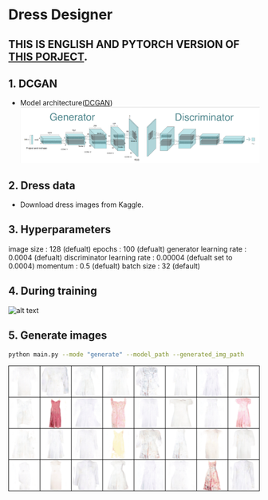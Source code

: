 # Dress Designer

## THIS IS ENGLISH AND PYTORCH VERSION OF [THIS PORJECT](https://github.com/Won-Been/ai06project4).

## 1. DCGAN
- Model architecture([DCGAN](https://arxiv.org/abs/1511.06434))
![alt text](image.png)

## 2. Dress data
- Download dress images from Kaggle.

## 3. Hyperparameters
image size : 128 (defualt)
epochs : 100 (defualt)
generator learning rate : 0.0004 (defualt)
discriminator learning rate : 0.00004 (defualt set to 0.0004)
momentum : 0.5 (defualt)
batch size : 32 (default)

## 4. During training
![alt text](test_images.gif)

## 5. Generate images
```bash
python main.py --mode "generate" --model_path --generated_img_path 
```
![alt text](generated_image.gif)
